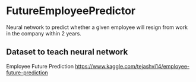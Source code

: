 # FutureEmployeePredictor
Neural network to predict whether a given employee will resign from work in the company within 2 years.

## Dataset to teach neural network
Employee Future Prediction
https://www.kaggle.com/tejashvi14/employee-future-prediction
